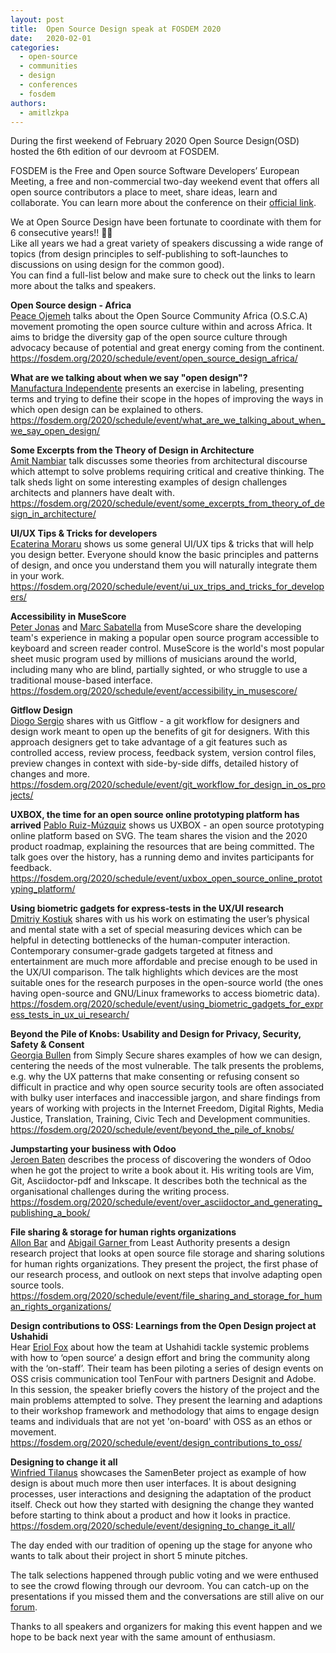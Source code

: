 ```yaml
---
layout: post
title:  Open Source Design speak at FOSDEM 2020
date:   2020-02-01
categories:
  - open-source
  - communities
  - design
  - conferences
  - fosdem
authors:
  - amitlzkpa
---
```



During the first weekend of February 2020 Open Source Design(OSD) hosted the 6th edition of our devroom at FOSDEM.

FOSDEM is the Free and Open source Software Developers’ European Meeting, a free and non-commercial two-day weekend event that offers all open source contributors a place to meet, share ideas, learn and collaborate. You can learn more about the conference on their [official link](http://fosdem.org/).

We at Open Source Design have been fortunate to coordinate with them for 6 consecutive years!! 🎉🎉  
Like all years we had a great variety of speakers discussing a wide range of topics (from design principles to self-publishing to soft-launches to discussions on using design for the common good).  
You can find a full-list below and make sure to check out the links to learn more about the talks and speakers.

__Open Source design - Africa__  
[Peace Ojemeh](https://fosdem.org/2020/schedule/speaker/peace_ojemeh/) talks about the Open Source Community Africa (O.S.C.A) movement promoting the open source culture within and across Africa. It aims to bridge the diversity gap of the open source culture through advocacy because of potential and great energy coming from the continent.  
https://fosdem.org/2020/schedule/event/open_source_design_africa/

__What are we talking about when we say "open design"?__  
[Manufactura Independente](https://fosdem.org/2020/schedule/speaker/manufactura_independente/) presents an exercise in labeling, presenting terms and trying to define their scope in the hopes of improving the ways in which open design can be explained to others.  
https://fosdem.org/2020/schedule/event/what_are_we_talking_about_when_we_say_open_design/

__Some Excerpts from the Theory of Design in Architecture__  
[Amit Nambiar](https://fosdem.org/2020/schedule/speaker/amit_nambiar/) talk discusses some theories from architectural discourse which attempt to solve problems requiring critical and creative thinking. The talk sheds light on some interesting examples of design challenges architects and planners have dealt with.  
https://fosdem.org/2020/schedule/event/some_excerpts_from_theory_of_design_in_architecture/

__UI/UX Tips & Tricks for developers__  
[Ecaterina Moraru](https://fosdem.org/2020/schedule/speaker/ecaterina_moraru/) shows us some general UI/UX tips & tricks that will help you design better. Everyone should know the basic principles and patterns of design, and once you understand them you will naturally integrate them in your work.  
https://fosdem.org/2020/schedule/event/ui_ux_trips_and_tricks_for_developers/

__Accessibility in MuseScore__  
[Peter Jonas](https://fosdem.org/2020/schedule/speaker/peter_jonas/) and [Marc Sabatella](https://fosdem.org/2020/schedule/speaker/marc_sabatella/) from MuseScore share the developing team's experience in making a popular open source program accessible to keyboard and screen reader control. MuseScore is the world's most popular sheet music program used by millions of musicians around the world, including many who are blind, partially sighted, or who struggle to use a traditional mouse-based interface.  
https://fosdem.org/2020/schedule/event/accessibility_in_musescore/

__Gitflow Design__  
[Diogo Sergio](https://fosdem.org/2020/schedule/speaker/diogo_sergio/) shares with us Gitflow - a git workflow for designers and design work meant to open up the benefits of git for designers. With this approach designers get to take advantage of a git features such as controlled access, review process, feedback system, version control files, preview changes in context with side-by-side diffs, detailed history of changes and more.  
https://fosdem.org/2020/schedule/event/git_workflow_for_design_in_os_projects/

__UXBOX, the time for an open source online prototyping platform has arrived__
[Pablo Ruiz-Múzquiz](https://fosdem.org/2020/schedule/speaker/pablo_ruiz_muzquiz/) shows us UXBOX - an open source prototyping online platform based on SVG. The team shares the vision and the 2020 product roadmap, explaining the resources that are being committed. The talk goes over the history, has a running demo and invites participants for feedback.  
https://fosdem.org/2020/schedule/event/uxbox_open_source_online_prototyping_platform/

__Using biometric gadgets for express-tests in the UX/UI research__  
[Dmitriy Kostiuk](https://fosdem.org/2020/schedule/speaker/dmitriy_kostiuk/) shares with us his work on estimating the user’s physical and mental state with a set of special measuring devices which can be helpful in detecting bottlenecks of the human-computer interaction. Contemporary consumer-grade gadgets targeted at fitness and entertainment are much more affordable and precise enough to be used in the UX/UI comparison. The talk highlights which devices are the most suitable ones for the research purposes in the open-source world (the ones having open-source and GNU/Linux frameworks to access biometric data).  
https://fosdem.org/2020/schedule/event/using_biometric_gadgets_for_express_tests_in_ux_ui_research/

__Beyond the Pile of Knobs: Usability and Design for Privacy, Security, Safety & Consent__  
[Georgia Bullen](https://fosdem.org/2020/schedule/speaker/georgia_bullen/) from Simply Secure shares examples of how we can design, centering the needs of the most vulnerable. The talk presents the problems, e.g. why the UX patterns that make consenting or refusing consent so difficult in practice and why open source security tools are often associated with bulky user interfaces and inaccessible jargon, and share findings from years of working with projects in the Internet Freedom, Digital Rights, Media Justice, Translation, Training, Civic Tech and Development communities.  
https://fosdem.org/2020/schedule/event/beyond_the_pile_of_knobs/

__Jumpstarting your business with Odoo__  
[Jeroen Baten](https://fosdem.org/2020/schedule/speaker/jeroen_baten/) describes the process of discovering the wonders of Odoo when he got the project to write a book about it. His writing tools are Vim, Git, Asciidoctor-pdf and Inkscape. It describes both the technical as the organisational challenges during the writing process.  
https://fosdem.org/2020/schedule/event/over_asciidoctor_and_generating_publishing_a_book/

__File sharing & storage for human rights organizations__  
[Allon Bar](https://fosdem.org/2020/schedule/speaker/allon_bar/) and [Abigail Garner
](https://fosdem.org/2020/schedule/speaker/abigail_garner/) from Least Authority presents a design research project that looks at open source file storage and sharing solutions for human rights organizations. They present the project, the first phase of our research process, and outlook on next steps that involve adapting open source tools.  
https://fosdem.org/2020/schedule/event/file_sharing_and_storage_for_human_rights_organizations/

__Design contributions to OSS: Learnings from the Open Design project at Ushahidi__  
Hear [Eriol Fox](https://fosdem.org/2020/schedule/speaker/eriol_fox/) about how the team at Ushahidi tackle systemic problems with how to ‘open source’ a design effort and bring the community along with the ‘on-staff’. Their team has been piloting a series of design events on OSS crisis communication tool TenFour with partners Designit and Adobe. In this session, the speaker briefly covers the history of the project and the main problems attempted to solve. They present the learning and adaptions to their workshop framework and methodology that aims to engage design teams and individuals that are not yet 'on-board' with OSS as an ethos or movement.  
https://fosdem.org/2020/schedule/event/design_contributions_to_oss/

__Designing to change it all__  
[Winfried Tilanus](https://fosdem.org/2020/schedule/speaker/winfried_tilanus/) showcases the SamenBeter project as example of how design is about much more then user interfaces. It is about designing processes, user interactions and designing the adaptation of the product itself. Check out how they started with designing the change they wanted before starting to think about a product and how it looks in practice.  
https://fosdem.org/2020/schedule/event/designing_to_change_it_all/

The day ended with our tradition of opening up the stage for anyone who wants to talk about their project in short 5 minute pitches.  

The talk selections happened through public voting and we were enthused to see the crowd flowing through our devroom.
You can catch-up on the presentations if you missed them and the conversations are still alive on our [forum](https://discourse.opensourcedesign.net/).

Thanks to all speakers and organizers for making this event happen and we hope to be back next year with the same amount of enthusiasm.
